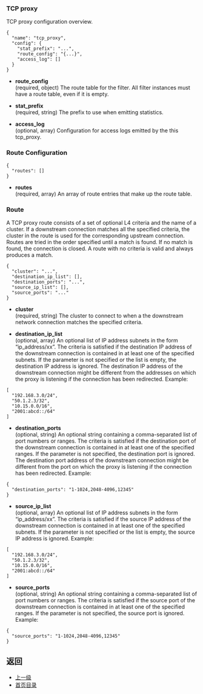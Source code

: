 ### TCP proxy
TCP proxy configuration overview.

```
{
  "name": "tcp_proxy",
  "config": {
    "stat_prefix": "...",
    "route_config": "{...}",
    "access_log": []
  }
}
```
- **route_config**<br />
	(required, object) The route table for the filter. All filter instances must have a route table, even if it is empty.

- **stat_prefix**<br />
	(required, string) The prefix to use when emitting statistics.

- **access_log**<br />
	(optional, array) Configuration for access logs emitted by the this tcp_proxy.

### Route Configuration
```
{
  "routes": []
}
```
- **routes**<br />
	(required, array) An array of route entries that make up the route table.

### Route
A TCP proxy route consists of a set of optional L4 criteria and the name of a cluster. If a downstream connection matches all the specified criteria, the cluster in the route is used for the corresponding upstream connection. Routes are tried in the order specified until a match is found. If no match is found, the connection is closed. A route with no criteria is valid and always produces a match.

```
{
  "cluster": "...",
  "destination_ip_list": [],
  "destination_ports": "...",
  "source_ip_list": [],
  "source_ports": "..."
}
```
- **cluster**<br />
	(required, string) The cluster to connect to when a the downstream network connection matches the specified criteria.

- **destination_ip_list**<br />
	(optional, array) An optional list of IP address subnets in the form “ip_address/xx”. The criteria is satisfied if the destination IP address of the downstream connection is contained in at least one of the specified subnets. If the parameter is not specified or the list is empty, the destination IP address is ignored. The destination IP address of the downstream connection might be different from the addresses on which the proxy is listening if the connection has been redirected. Example:

```
[
  "192.168.3.0/24",
  "50.1.2.3/32",
  "10.15.0.0/16",
  "2001:abcd::/64"
]
```


- **destination_ports**<br />
	(optional, string) An optional string containing a comma-separated list of port numbers or ranges. The criteria is satisfied if the destination port of the downstream connection is contained in at least one of the specified ranges. If the parameter is not specified, the destination port is ignored. The destination port address of the downstream connection might be different from the port on which the proxy is listening if the connection has been redirected. Example:

```
{
  "destination_ports": "1-1024,2048-4096,12345"
}
```
- **source_ip_list**<br />
	(optional, array) An optional list of IP address subnets in the form “ip_address/xx”. The criteria is satisfied if the source IP address of the downstream connection is contained in at least one of the specified subnets. If the parameter is not specified or the list is empty, the source IP address is ignored. Example:



```
[
  "192.168.3.0/24",
  "50.1.2.3/32",
  "10.15.0.0/16",
  "2001:abcd::/64"
]
```



- **source_ports**<br />
	(optional, string) An optional string containing a comma-separated list of port numbers or ranges. The criteria is satisfied if the source port of the downstream connection is contained in at least one of the specified ranges. If the parameter is not specified, the source port is ignored. Example:

```
{
  "source_ports": "1-1024,2048-4096,12345"
}
```


## 返回
- [上一级](../Networkfilters.md)
- [首页目录](../../README.md)

